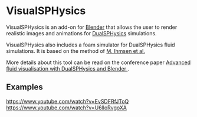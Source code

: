 # VisualSPHysics
VisualSPHysics is an add-on for [Blender](https://www.blender.org/) that allows the user to render realistic images and animations for [DualSPHysics](http://dual.sphysics.org/) simulations.

VisualSPHysics also includes a foam simulator for DualSPHysics fluid simulations. It is based on the method of [M. Ihmsen et al.](https://doi.org/10.1007/s00371-012-0697-9)

More details about this tool can be read on the conference paper [Advanced fluid visualisation with DualSPHysics and Blender
](https://www.researchgate.net/publication/321420314_Advanced_fluid_visualisation_with_DualSPHysics_and_Blender).

## Examples

https://www.youtube.com/watch?v=EvSDFRfJToQ
https://www.youtube.com/watch?v=U6lloRvgoXA
